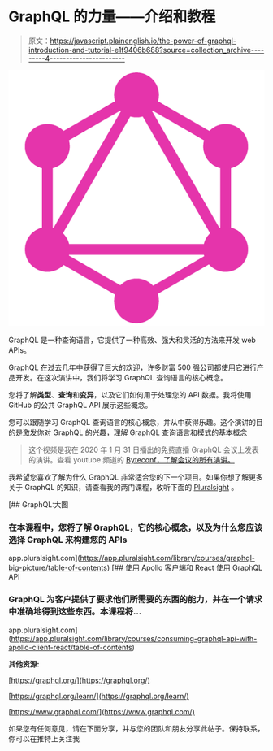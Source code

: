 # GraphQL 的力量——介绍和教程

> 原文：<https://javascript.plainenglish.io/the-power-of-graphql-introduction-and-tutorial-e1f9406b688?source=collection_archive---------4----------------------->

![](img/f5b990304cfca6368a25dfb4fb6dacb5.png)

GraphQL 是一种查询语言，它提供了一种高效、强大和灵活的方法来开发 web APIs。

GraphQL 在过去几年中获得了巨大的欢迎，许多财富 500 强公司都使用它进行产品开发。在这次演讲中，我们将学习 GraphQL 查询语言的核心概念。

您将了解**类型**、**查询**和**变异**，以及它们如何用于处理您的 API 数据。我将使用 GitHub 的公共 GraphQL API 展示这些概念。

您可以跟随学习 GraphQL 查询语言的核心概念，并从中获得乐趣。这个演讲的目的是激发你对 GraphQL 的兴趣，理解 GraphQL 查询语言和模式的基本概念

> 这个视频是我在 2020 年 1 月 31 日播出的免费直播 GraphQL 会议上发表的演讲。查看 youtube 频道的 [Byteconf，了解会议的所有演讲。](https://www.youtube.com/channel/UC046lFvJZhiwSRWsoH8SFjg)

我希望您喜欢了解为什么 GraphQL 非常适合您的下一个项目。如果你想了解更多关于 GraphQL 的知识，请查看我的两门课程，收听下面的 [Pluralsight](https://app.pluralsight.com/profile/author/adhithi-ravichandran) 。

[](https://app.pluralsight.com/library/courses/graphql-big-picture/table-of-contents) [## GraphQL:大图

### 在本课程中，您将了解 GraphQL，它的核心概念，以及为什么您应该选择 GraphQL 来构建您的 APIs

app.pluralsight.com](https://app.pluralsight.com/library/courses/graphql-big-picture/table-of-contents) [](https://app.pluralsight.com/library/courses/consuming-graphql-api-with-apollo-client-react/table-of-contents) [## 使用 Apollo 客户端和 React 使用 GraphQL API

### GraphQL 为客户提供了要求他们所需要的东西的能力，并在一个请求中准确地得到这些东西。本课程将…

app.pluralsight.com](https://app.pluralsight.com/library/courses/consuming-graphql-api-with-apollo-client-react/table-of-contents) 

**其他资源:**

[https://graphql.org/](https://graphql.org/)

[https://graphql.org/learn/](https://graphql.org/learn/)

[https://www.graphql.com/](https://www.graphql.com/)

如果您有任何意见，请在下面分享，并与您的团队和朋友分享此帖子。保持联系，你可以在推特上关注我